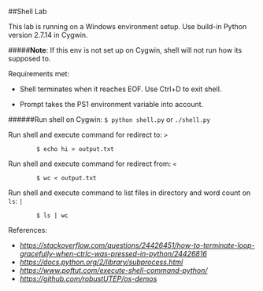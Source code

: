 ##Shell Lab
 
This lab is running on a Windows environment setup. Use build-in Python version 2.7.14 in Cygwin.

#####__Note__: If this env is not set up on Cygwin, shell will not run how its supposed to.

Requirements met:
- Shell terminates when it reaches EOF. Use Ctrl+D to exit shell.

- Prompt takes the PS1 environment variable into account. 

######Run shell on Cygwin: `$ python shell.py` or `./shell.py`

Run shell and execute command for redirect to: `>`

            $ echo hi > output.txt
Run shell and execute command for redirect from: `<`

            $ wc < output.txt

Run shell and execute command to list files in directory and word count on `ls`: `|`
        
            $ ls | wc
            

References: 

* *https://stackoverflow.com/questions/24426451/how-to-terminate-loop-gracefully-when-ctrlc-was-pressed-in-python/24426816*
* *https://docs.python.org/2/library/subprocess.html*
* *https://www.poftut.com/execute-shell-command-python/*
* *https://github.com/robustUTEP/os-demos*